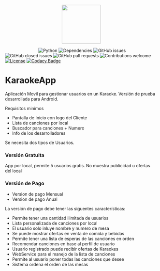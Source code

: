 <p align="center"><img src="https://cdn.jim-nielsen.com/ios/512/karaoke-face-sing-songs-2018-11-16.png" width="128px"><p>

&nbsp;&nbsp;&nbsp;&nbsp;&nbsp;&nbsp;&nbsp;&nbsp;&nbsp;&nbsp;&nbsp;&nbsp;&nbsp;
&nbsp;&nbsp;&nbsp;&nbsp;&nbsp;&nbsp;&nbsp;&nbsp;&nbsp;&nbsp;&nbsp;&nbsp;&nbsp;
![Python](https://img.shields.io/badge/python-v3.6-blue.svg)
![Dependencies](https://img.shields.io/badge/dependencies-up%20to%20date-brightgreen.svg)
![GitHub issues](https://img.shields.io/github/issues-raw/Eduzc07/saleApp)
![GitHub closed issues](https://img.shields.io/github/issues-closed-raw/Eduzc07/saleApp)
![GitHub pull requests](https://img.shields.io/github/issues-pr/Eduzc07/saleApp)
![Contributions welcome](https://img.shields.io/badge/contributions-welcome-orange.svg)
[![License](https://img.shields.io/badge/license-MIT-blue.svg)](https://opensource.org/licenses/MIT)
[![Codacy Badge](https://api.codacy.com/project/badge/Grade/ef2f8f65c67a4043a9362fa6fb4f487a)](https://www.codacy.com/app/RDCH106/Flaskex?utm_source=github.com&amp;utm_medium=referral&amp;utm_content=RDCH106/Flaskex&amp;utm_campaign=Badge_Grade)

# KaraokeApp

Aplicación Movil para gestionar usuarios en un Karaoke. Versión de prueba desarrollada para Android.

Requisitos minimos
- Pantalla de Inicio con logo del Cliente
- Lista de canciones por local
- Buscador para canciones + Numero
- Info de los desarrolladores

Se necesita dos tipos de Usuarios.

### Versión Gratuita
App por local, permite 5 usuarios gratis.
No muestra publicidad u ofertas del local

### Versión de Pago
- Version de pago Mensual
- Version de pago Anual

La versión de pago debe tener las siguentes características:
- Permite tener una cantidad ilimitada de usuarios
- Lista personalizada de canciones por local
- El usuario solo inluye nombre y numero de mesa
- Se puede mostrar ofertas en venta de comida y bebidas
- Permite tener una lista de esperas de las canciones en orden
- Recomendar canciones en base al perfil de usuario
- Usuario registrado puede recibir ofertas de Karaokes
- WebService para el manejo de la lista de canciones
- Permite al usuario poner todas las canciones que desee
- Sistema ordena el orden de las mesas
